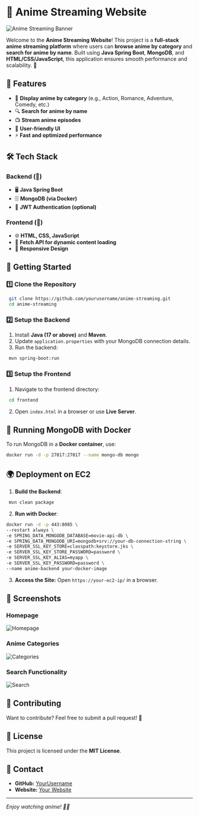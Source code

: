# 🎥 Anime Streaming Website

![Anime Streaming Banner](https://your-image-link.com/banner.jpg)

Welcome to the **Anime Streaming Website**! This project is a **full-stack anime streaming platform** where users can **browse anime by category** and **search for anime by name**. Built using **Java Spring Boot**, **MongoDB**, and **HTML/CSS/JavaScript**, this application ensures smooth performance and scalability. 🚀

## 🌟 Features
- 📌 **Display anime by category** (e.g., Action, Romance, Adventure, Comedy, etc.)
- 🔍 **Search for anime by name**
- 📺 **Stream anime episodes**
- 🎨 **User-friendly UI**
- ⚡ **Fast and optimized performance**

## 🛠️ Tech Stack
### **Backend** (🔧)
- 🖥️ **Java Spring Boot**
- 🗄️ **MongoDB (via Docker)**
- 🔐 **JWT Authentication (optional)**

### **Frontend** (🎨)
- 🌐 **HTML, CSS, JavaScript**
- 📜 **Fetch API for dynamic content loading**
- 📲 **Responsive Design**

## 🚀 Getting Started

### **1️⃣ Clone the Repository**
```bash
 git clone https://github.com/yourusername/anime-streaming.git
 cd anime-streaming
```

### **2️⃣ Setup the Backend**
1. Install **Java (17 or above)** and **Maven**.
2. Update `application.properties` with your MongoDB connection details.
3. Run the backend:
```bash
 mvn spring-boot:run
```

### **3️⃣ Setup the Frontend**
1. Navigate to the frontend directory:
```bash
 cd frontend
```
2. Open `index.html` in a browser or use **Live Server**.

## 🐳 Running MongoDB with Docker
To run MongoDB in a **Docker container**, use:
```bash
docker run -d -p 27017:27017 --name mongo-db mongo
```

## 🌍 Deployment on EC2
1. **Build the Backend**:
```bash
 mvn clean package
```
2. **Run with Docker**:
```bash
docker run -d -p 443:8085 \
--restart always \
-e SPRING_DATA_MONGODB_DATABASE=movie-api-db \
-e SPRING_DATA_MONGODB_URI=mongodb+srv://your-db-connection-string \
-e SERVER_SSL_KEY_STORE=classpath:keystore.jks \
-e SERVER_SSL_KEY_STORE_PASSWORD=password \
-e SERVER_SSL_KEY_ALIAS=myapp \
-e SERVER_SSL_KEY_PASSWORD=password \
--name anime-backend your-docker-image
```
3. **Access the Site:** Open `https://your-ec2-ip/` in a browser.

## 📸 Screenshots
### **Homepage**
![Homepage](https://your-image-link.com/homepage.jpg)

### **Anime Categories**
![Categories](https://your-image-link.com/categories.jpg)

### **Search Functionality**
![Search](https://your-image-link.com/search.jpg)

## 🤝 Contributing
Want to contribute? Feel free to submit a pull request! 🚀

## 📜 License
This project is licensed under the **MIT License**.

## 💬 Contact
- **GitHub:** [YourUsername](https://github.com/yourusername)
- **Website:** [Your Website](https://yourwebsite.com)

---

_Enjoy watching anime! 🎥✨_

